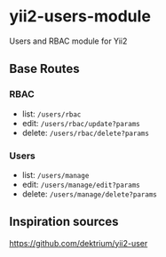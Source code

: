 yii2-users-module
=================

Users and RBAC module for Yii2

## Base Routes

### RBAC
- list: `/users/rbac`
- edit: `/users/rbac/update?params`
- delete: `/users/rbac/delete?params`

### Users
- list: `/users/manage`
- edit: `/users/manage/edit?params`
- delete: `/users/manage/delete?params`


## Inspiration sources

https://github.com/dektrium/yii2-user
